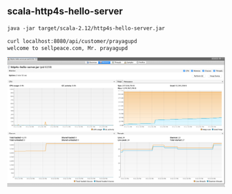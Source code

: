 scala-http4s-hello-server
-------------------------

```
java -jar target/scala-2.12/http4s-hello-server.jar
```


```
curl localhost:8080/api/customer/prayagupd
welcome to sellpeace.com, Mr. prayagupd
```

![](perf.png)